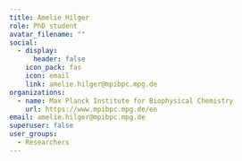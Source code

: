 ```yaml
---
title: Amelie Hilger
role: PhD student
avatar_filename: ""
social:
  - display:
      header: false
    icon_pack: fas
    icon: email
    link: amelie.hilger@mpibpc.mpg.de
organizations:
  - name: Max Planck Institute for Biophysical Chemistry
    url: https://www.mpibpc.mpg.de/en
email: amelie.hilger@mpibpc.mpg.de
superuser: false
user_groups:
  - Researchers
---
```

